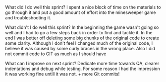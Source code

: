  What did I do well this sprint?
I spent a nice block of time on the materials to go through it and put a good amount of effort into the minesweeper game and troubleshooting it.



 What didn't I do well this sprint?
In the beginning the game wasn't going so well and I had to go a few steps back in order to find and tackle it. In the end I was better off deleting some big chunks of the original code to create some clarity. Although I don't feel I changed much of the original code, I believe it was caused by some curly braces in the wrong place. Also I did not commit code to GIT as much as I should have



 What can I improve on next sprint?
Dedicate more time towards QA, clearer indentations and debug while testing. For some reason I had the impression it was working fine untill it was not. + more Git commits!






